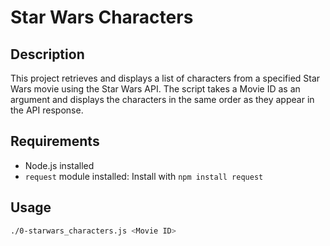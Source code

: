 # Star Wars Characters

## Description
This project retrieves and displays a list of characters from a specified Star Wars movie using the Star Wars API. The script takes a Movie ID as an argument and displays the characters in the same order as they appear in the API response.

## Requirements
- Node.js installed
- `request` module installed: Install with `npm install request`

## Usage
```bash
./0-starwars_characters.js <Movie ID>

